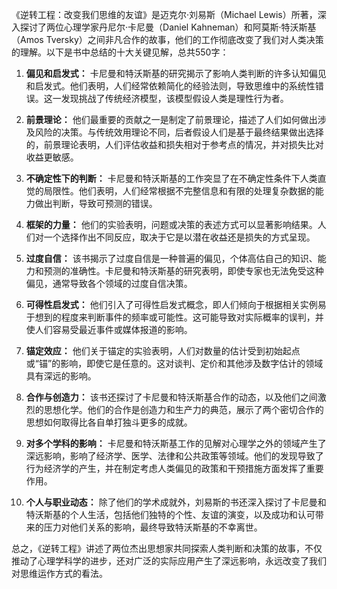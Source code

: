 《逆转工程：改变我们思维的友谊》是迈克尔·刘易斯（Michael Lewis）所著，深入探讨了两位心理学家丹尼尔·卡尼曼（Daniel Kahneman）和阿莫斯·特沃斯基（Amos Tversky）之间非凡合作的故事，他们的工作彻底改变了我们对人类决策的理解。以下是书中总结的十大关键见解，总共550字：

1. **偏见和启发式：** 卡尼曼和特沃斯基的研究揭示了影响人类判断的许多认知偏见和启发式。他们表明，人们经常依赖简化的经验法则，导致思维中的系统性错误。这一发现挑战了传统经济模型，该模型假设人类是理性行为者。

2. **前景理论：** 他们最重要的贡献之一是制定了前景理论，描述了人们如何做出涉及风险的决策。与传统效用理论不同，后者假设人们是基于最终结果做出选择的，前景理论表明，人们评估收益和损失相对于参考点的情况，并对损失比对收益更敏感。

3. **不确定性下的判断：** 卡尼曼和特沃斯基的工作突显了在不确定性条件下人类直觉的局限性。他们表明，人们经常根据不完整信息和有限的处理复杂数据的能力做出判断，导致可预测的错误。

4. **框架的力量：** 他们的实验表明，问题或决策的表述方式可以显著影响结果。人们对一个选择作出不同反应，取决于它是以潜在收益还是损失的方式呈现。

5. **过度自信：** 该书揭示了过度自信是一种普遍的偏见，个体高估自己的知识、能力和预测的准确性。卡尼曼和特沃斯基的研究表明，即使专家也无法免受这种偏见，通常导致各个领域的过度自信决策。

6. **可得性启发式：** 他们引入了可得性启发式概念，即人们倾向于根据相关实例易于想到的程度来判断事件的频率或可能性。这可能导致对实际概率的误判，并使人们容易受最近事件或媒体报道的影响。

7. **锚定效应：** 他们关于锚定的实验表明，人们对数量的估计受到初始起点或“锚”的影响，即使它是任意的。这对谈判、定价和其他涉及数字估计的领域具有深远的影响。

8. **合作与创造力：** 该书还探讨了卡尼曼和特沃斯基合作的动态，以及他们之间激烈的思想化学。他们的合作是创造力和生产力的典范，展示了两个密切合作的思想如何取得比各自单打独斗更多的成就。

9. **对多个学科的影响：** 卡尼曼和特沃斯基工作的见解对心理学之外的领域产生了深远影响，影响了经济学、医学、法律和公共政策等领域。他们的发现导致了行为经济学的产生，并在制定考虑人类偏见的政策和干预措施方面发挥了重要作用。

10. **个人与职业动态：** 除了他们的学术成就外，刘易斯的书还深入探讨了卡尼曼和特沃斯基的个人生活，包括他们独特的个性、友谊的演变，以及成功和认可带来的压力对他们关系的影响，最终导致特沃斯基的不幸离世。

总之，《逆转工程》讲述了两位杰出思想家共同探索人类判断和决策的故事，不仅推动了心理学科学的进步，还对广泛的实际应用产生了深远影响，永远改变了我们对思维运作方式的看法。